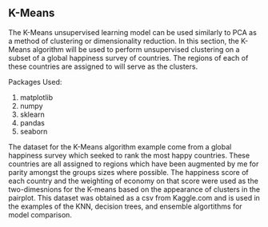 ## K-Means 

The K-Means unsupervised learning model can be used similarly to PCA as a method of clustering or dimensionality reduction. In this section, the K-Means algorithm will be used to perform unsupervised clustering on a subset of a global happiness survey of countries. The regions of each of these countries are assigned to will serve as the clusters.

Packages Used:
1. matplotlib
2. numpy
3. sklearn
4. pandas
5. seaborn

The dataset for the K-Means algorithm example come from a global happiness survey which seeked to rank the most happy countries. These countries are all assigned to regions which have been augmented by me for parity amongst the groups sizes where possible. The happiness score of each country and the weighting of economy on that score were used as the two-dimesnions for the K-means based on the appearance of clusters in the pairplot. This dataset was obtained as a csv from Kaggle.com and is used in the examples of the KNN, decision trees, and ensemble algortithms for model comparison.
